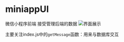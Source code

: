 # miniappUI
微信小程序前端
接受管理后端的数据
![界面展示](https://s1.ax1x.com/2020/03/23/8Hr5M8.png)


  主要关注index.js中的`getMessage`函数：用来与数据库交互
